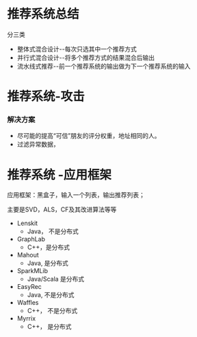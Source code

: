 # 推荐系统总结

分三类

- 整体式混合设计--每次只选其中一个推荐方式
- 并行式混合设计--将多个推荐方式的结果混合后输出
- 流水线式推荐--前一个推荐系统的输出做为下一个推荐系统的输入

# 推荐系统-攻击

### 解决方案

- 尽可能的提高“可信”朋友的评分权重，地址相同的人。
- 过滤异常数据，

# 推荐系统 -应用框架

应用框架：黑盒子，输入一个列表，输出推荐列表； 

主要是SVD，ALS，CF及其改进算法等等

- Lenskit
  - Java， 不是分布式
- GraphLab
  - C++，是分布式
- Mahout
  - Java, 是分布式
- SparkMLib
  - Java/Scala 是分布式
- EasyRec
  - Java, 不是分布式
- Waffles
  - C++， 不是分布式
- Myrrix
  - C++， 是分布式